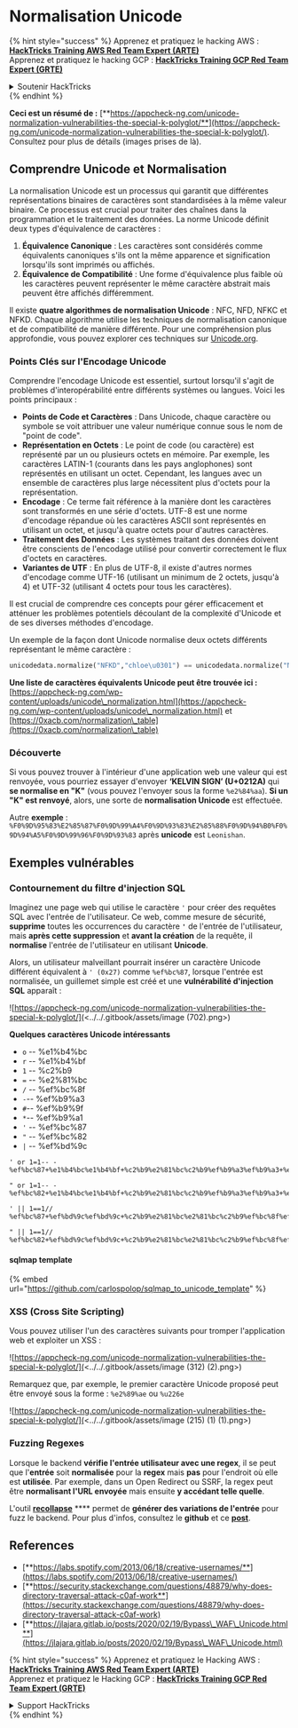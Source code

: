 # Normalisation Unicode

{% hint style="success" %}
Apprenez et pratiquez le hacking AWS :<img src="/.gitbook/assets/arte.png" alt="" data-size="line">[**HackTricks Training AWS Red Team Expert (ARTE)**](https://training.hacktricks.xyz/courses/arte)<img src="/.gitbook/assets/arte.png" alt="" data-size="line">\
Apprenez et pratiquez le hacking GCP : <img src="/.gitbook/assets/grte.png" alt="" data-size="line">[**HackTricks Training GCP Red Team Expert (GRTE)**<img src="/.gitbook/assets/grte.png" alt="" data-size="line">](https://training.hacktricks.xyz/courses/grte)

<details>

<summary>Soutenir HackTricks</summary>

* Consultez les [**plans d'abonnement**](https://github.com/sponsors/carlospolop) !
* **Rejoignez le** 💬 [**groupe Discord**](https://discord.gg/hRep4RUj7f) ou le [**groupe telegram**](https://t.me/peass) ou **suivez** nous sur **Twitter** 🐦 [**@hacktricks\_live**](https://twitter.com/hacktricks\_live)**.**
* **Partagez des astuces de hacking en soumettant des PR aux** [**HackTricks**](https://github.com/carlospolop/hacktricks) et [**HackTricks Cloud**](https://github.com/carlospolop/hacktricks-cloud) dépôts github.

</details>
{% endhint %}

**Ceci est un résumé de :** [**https://appcheck-ng.com/unicode-normalization-vulnerabilities-the-special-k-polyglot/**](https://appcheck-ng.com/unicode-normalization-vulnerabilities-the-special-k-polyglot/). Consultez pour plus de détails (images prises de là).

## Comprendre Unicode et Normalisation

La normalisation Unicode est un processus qui garantit que différentes représentations binaires de caractères sont standardisées à la même valeur binaire. Ce processus est crucial pour traiter des chaînes dans la programmation et le traitement des données. La norme Unicode définit deux types d'équivalence de caractères :

1. **Équivalence Canonique** : Les caractères sont considérés comme équivalents canoniques s'ils ont la même apparence et signification lorsqu'ils sont imprimés ou affichés.
2. **Équivalence de Compatibilité** : Une forme d'équivalence plus faible où les caractères peuvent représenter le même caractère abstrait mais peuvent être affichés différemment.

Il existe **quatre algorithmes de normalisation Unicode** : NFC, NFD, NFKC et NFKD. Chaque algorithme utilise les techniques de normalisation canonique et de compatibilité de manière différente. Pour une compréhension plus approfondie, vous pouvez explorer ces techniques sur [Unicode.org](https://unicode.org/).

### Points Clés sur l'Encodage Unicode

Comprendre l'encodage Unicode est essentiel, surtout lorsqu'il s'agit de problèmes d'interopérabilité entre différents systèmes ou langues. Voici les points principaux :

* **Points de Code et Caractères** : Dans Unicode, chaque caractère ou symbole se voit attribuer une valeur numérique connue sous le nom de "point de code".
* **Représentation en Octets** : Le point de code (ou caractère) est représenté par un ou plusieurs octets en mémoire. Par exemple, les caractères LATIN-1 (courants dans les pays anglophones) sont représentés en utilisant un octet. Cependant, les langues avec un ensemble de caractères plus large nécessitent plus d'octets pour la représentation.
* **Encodage** : Ce terme fait référence à la manière dont les caractères sont transformés en une série d'octets. UTF-8 est une norme d'encodage répandue où les caractères ASCII sont représentés en utilisant un octet, et jusqu'à quatre octets pour d'autres caractères.
* **Traitement des Données** : Les systèmes traitant des données doivent être conscients de l'encodage utilisé pour convertir correctement le flux d'octets en caractères.
* **Variantes de UTF** : En plus de UTF-8, il existe d'autres normes d'encodage comme UTF-16 (utilisant un minimum de 2 octets, jusqu'à 4) et UTF-32 (utilisant 4 octets pour tous les caractères).

Il est crucial de comprendre ces concepts pour gérer efficacement et atténuer les problèmes potentiels découlant de la complexité d'Unicode et de ses diverses méthodes d'encodage.

Un exemple de la façon dont Unicode normalise deux octets différents représentant le même caractère :
```python
unicodedata.normalize("NFKD","chloe\u0301") == unicodedata.normalize("NFKD", "chlo\u00e9")
```
**Une liste de caractères équivalents Unicode peut être trouvée ici :** [https://appcheck-ng.com/wp-content/uploads/unicode\_normalization.html](https://appcheck-ng.com/wp-content/uploads/unicode\_normalization.html) et [https://0xacb.com/normalization\_table](https://0xacb.com/normalization\_table)

### Découverte

Si vous pouvez trouver à l'intérieur d'une application web une valeur qui est renvoyée, vous pourriez essayer d'envoyer **‘KELVIN SIGN’ (U+0212A)** qui **se normalise en "K"** (vous pouvez l'envoyer sous la forme `%e2%84%aa`). **Si un "K" est renvoyé**, alors, une sorte de **normalisation Unicode** est effectuée.

Autre **exemple** : `%F0%9D%95%83%E2%85%87%F0%9D%99%A4%F0%9D%93%83%E2%85%88%F0%9D%94%B0%F0%9D%94%A5%F0%9D%99%96%F0%9D%93%83` après **unicode** est `Leonishan`.

## **Exemples vulnérables**

### **Contournement du filtre d'injection SQL**

Imaginez une page web qui utilise le caractère `'` pour créer des requêtes SQL avec l'entrée de l'utilisateur. Ce web, comme mesure de sécurité, **supprime** toutes les occurrences du caractère **`'`** de l'entrée de l'utilisateur, mais **après cette suppression** et **avant la création** de la requête, il **normalise** l'entrée de l'utilisateur en utilisant **Unicode**.

Alors, un utilisateur malveillant pourrait insérer un caractère Unicode différent équivalent à `' (0x27)` comme `%ef%bc%87`, lorsque l'entrée est normalisée, un guillemet simple est créé et une **vulnérabilité d'injection SQL** apparaît :

![https://appcheck-ng.com/unicode-normalization-vulnerabilities-the-special-k-polyglot/](<../../.gitbook/assets/image (702).png>)

**Quelques caractères Unicode intéressants**

* `o` -- %e1%b4%bc
* `r` -- %e1%b4%bf
* `1` -- %c2%b9
* `=` -- %e2%81%bc
* `/` -- %ef%bc%8f
* `-`-- %ef%b9%a3
* `#`-- %ef%b9%9f
* `*`-- %ef%b9%a1
* `'` -- %ef%bc%87
* `"` -- %ef%bc%82
* `|` -- %ef%bd%9c
```
' or 1=1-- -
%ef%bc%87+%e1%b4%bc%e1%b4%bf+%c2%b9%e2%81%bc%c2%b9%ef%b9%a3%ef%b9%a3+%ef%b9%a3

" or 1=1-- -
%ef%bc%82+%e1%b4%bc%e1%b4%bf+%c2%b9%e2%81%bc%c2%b9%ef%b9%a3%ef%b9%a3+%ef%b9%a3

' || 1==1//
%ef%bc%87+%ef%bd%9c%ef%bd%9c+%c2%b9%e2%81%bc%e2%81%bc%c2%b9%ef%bc%8f%ef%bc%8f

" || 1==1//
%ef%bc%82+%ef%bd%9c%ef%bd%9c+%c2%b9%e2%81%bc%e2%81%bc%c2%b9%ef%bc%8f%ef%bc%8f
```
#### sqlmap template

{% embed url="https://github.com/carlospolop/sqlmap_to_unicode_template" %}

### XSS (Cross Site Scripting)

Vous pouvez utiliser l'un des caractères suivants pour tromper l'application web et exploiter un XSS :

![https://appcheck-ng.com/unicode-normalization-vulnerabilities-the-special-k-polyglot/](<../../.gitbook/assets/image (312) (2).png>)

Remarquez que, par exemple, le premier caractère Unicode proposé peut être envoyé sous la forme : `%e2%89%ae` ou `%u226e`

![https://appcheck-ng.com/unicode-normalization-vulnerabilities-the-special-k-polyglot/](<../../.gitbook/assets/image (215) (1) (1).png>)

### Fuzzing Regexes

Lorsque le backend **vérifie l'entrée utilisateur avec une regex**, il se peut que l'**entrée** soit **normalisée** pour la **regex** mais **pas** pour l'endroit où elle est **utilisée**. Par exemple, dans un Open Redirect ou SSRF, la regex peut être **normalisant l'URL envoyée** mais ensuite **y accédant telle quelle**.

L'outil [**recollapse**](https://github.com/0xacb/recollapse) \*\*\*\* permet de **générer des variations de l'entrée** pour fuzz le backend. Pour plus d'infos, consultez le **github** et ce [**post**](https://0xacb.com/2022/11/21/recollapse/).

## References

* [**https://labs.spotify.com/2013/06/18/creative-usernames/**](https://labs.spotify.com/2013/06/18/creative-usernames/)
* [**https://security.stackexchange.com/questions/48879/why-does-directory-traversal-attack-c0af-work**](https://security.stackexchange.com/questions/48879/why-does-directory-traversal-attack-c0af-work)
* [**https://jlajara.gitlab.io/posts/2020/02/19/Bypass\_WAF\_Unicode.html**](https://jlajara.gitlab.io/posts/2020/02/19/Bypass\_WAF\_Unicode.html)

{% hint style="success" %}
Apprenez et pratiquez le Hacking AWS :<img src="/.gitbook/assets/arte.png" alt="" data-size="line">[**HackTricks Training AWS Red Team Expert (ARTE)**](https://training.hacktricks.xyz/courses/arte)<img src="/.gitbook/assets/arte.png" alt="" data-size="line">\
Apprenez et pratiquez le Hacking GCP : <img src="/.gitbook/assets/grte.png" alt="" data-size="line">[**HackTricks Training GCP Red Team Expert (GRTE)**<img src="/.gitbook/assets/grte.png" alt="" data-size="line">](https://training.hacktricks.xyz/courses/grte)

<details>

<summary>Support HackTricks</summary>

* Consultez les [**plans d'abonnement**](https://github.com/sponsors/carlospolop) !
* **Rejoignez le** 💬 [**groupe Discord**](https://discord.gg/hRep4RUj7f) ou le [**groupe telegram**](https://t.me/peass) ou **suivez-nous sur** **Twitter** 🐦 [**@hacktricks\_live**](https://twitter.com/hacktricks\_live)**.**
* **Partagez des astuces de hacking en soumettant des PRs aux** [**HackTricks**](https://github.com/carlospolop/hacktricks) et [**HackTricks Cloud**](https://github.com/carlospolop/hacktricks-cloud) dépôts github.

</details>
{% endhint %}
